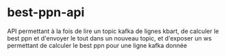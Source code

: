 # best-ppn-api
API permettant à la fois de lire un topic kafka de lignes kbart, de calculer le best ppn et d'envoyer le tout dans un nouveau topic, et d'exposer un ws permettant de calculer le best ppn pour une ligne kafka donnée
